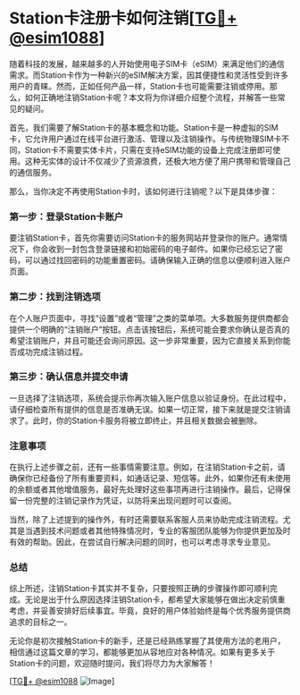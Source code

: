 # Station卡注册卡如何注销[[TG💪+ @esim1088](https://t.me/s/esim1088)]

随着科技的发展，越来越多的人开始使用电子SIM卡（eSIM）来满足他们的通信需求。而Station卡作为一种新兴的eSIM解决方案，因其便捷性和灵活性受到许多用户的青睐。然而，正如任何产品一样，Station卡也可能需要注销或停用。那么，如何正确地注销Station卡呢？本文将为你详细介绍整个流程，并解答一些常见的疑问。

首先，我们需要了解Station卡的基本概念和功能。Station卡是一种虚拟的SIM卡，它允许用户通过在线平台进行激活、管理以及注销操作。与传统物理SIM卡不同，Station卡不需要实体卡片，只需在支持eSIM功能的设备上完成注册即可使用。这种无实体的设计不仅减少了资源浪费，还极大地方便了用户携带和管理自己的通信服务。

那么，当你决定不再使用Station卡时，该如何进行注销呢？以下是具体步骤：

### 第一步：登录Station卡账户

要注销Station卡，首先你需要访问Station卡的服务网站并登录你的账户。通常情况下，你会收到一封包含登录链接和初始密码的电子邮件。如果你已经忘记了密码，可以通过找回密码的功能重置密码。请确保输入正确的信息以便顺利进入账户页面。

### 第二步：找到注销选项

在个人账户页面中，寻找“设置”或者“管理”之类的菜单项。大多数服务提供商都会提供一个明确的“注销账户”按钮。点击该按钮后，系统可能会要求你确认是否真的希望注销账户，并且可能还会询问原因。这一步非常重要，因为它直接关系到你能否成功完成注销过程。

### 第三步：确认信息并提交申请

一旦选择了注销选项，系统会提示你再次输入账户信息以验证身份。在此过程中，请仔细检查所有提供的信息是否准确无误。如果一切正常，接下来就是提交注销请求了。此时，你的Station卡服务将被立即终止，并且相关数据会被删除。

### 注意事项

在执行上述步骤之前，还有一些事情需要注意。例如，在注销Station卡之前，请确保你已经备份了所有重要资料，如通话记录、短信等。此外，如果你还有未使用的余额或者其他增值服务，最好先处理好这些事项再进行注销操作。最后，记得保留一份完整的注销记录作为凭证，以防将来出现问题时可以查阅。

当然，除了上述提到的操作外，有时还需要联系客服人员来协助完成注销流程。尤其是当遇到技术问题或者其他特殊情况时，专业的客服团队能够为你提供更加及时有效的帮助。因此，在尝试自行解决问题的同时，也可以考虑寻求专业意见。

### 总结

综上所述，注销Station卡其实并不复杂，只要按照正确的步骤操作即可顺利完成。无论是出于什么原因选择注销Station卡，都希望大家能够在做出决定前慎重考虑，并妥善安排好后续事宜。毕竟，良好的用户体验始终是每个优秀服务提供商追求的目标之一。

无论你是初次接触Station卡的新手，还是已经熟练掌握了其使用方法的老用户，相信通过这篇文章的学习，都能够更加从容地应对各种情况。如果有更多关于Station卡的问题，欢迎随时提问，我们将尽力为大家解答！

[[TG💪+ @esim1088](https://t.me/s/esim1088) ![Image](https://i.postimg.cc/4NQfJmqS/Snipaste-2025-05-13-00-14-12.png)]